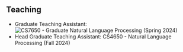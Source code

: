 ## Teaching
- Graduate Teaching Assistant: ![CS7650 - Graduate Natural Language Processing](https://cocoxu.github.io/CS7650_spring2024/) (Spring 2024)
- Head Graduate Teaching Assistant: CS4650 - Natural Language Processing (Fall 2024)
